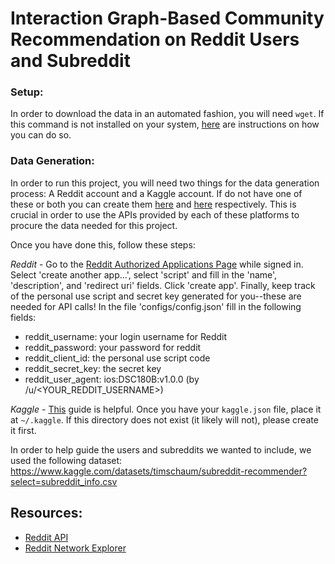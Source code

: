 # Interaction Graph-Based Community Recommendation on Reddit Users and Subreddit

### Setup:

In order to download the data in an automated fashion, you will need `wget`. If this command is not installed on your system, [here](https://www.jcchouinard.com/wget/#Download_Wget_on_Windows) are instructions on how you can do so.


### Data Generation:
In order to run this project, you will need two things for the data generation process: A Reddit account and a Kaggle account. If do not have one of these or both you can create them [here](https://www.kaggle.com/account/login?phase=startRegisterTab&returnUrl=%2F) and [here](https://www.reddit.com/register/) respectively. This is crucial in order to use the APIs provided by each of these platforms to procure the data needed for this project.

Once you have done this, follow these steps:

*Reddit* - Go to the [Reddit Authorized Applications Page](https://www.reddit.com/prefs/apps) while signed in. Select 'create another app...', select 'script' and fill in the 'name', 'description', and 'redirect uri' fields. Click 'create app'. Finally, keep track of the personal use script and secret key generated for you--these are needed for API calls! In the file 'configs/config.json' fill in the following fields:
- reddit_username: your login username for Reddit
- reddit_password: your password for reddit
- reddit_client_id: the personal use script code
- reddit_secret_key: the secret key
- reddit_user_agent: ios:DSC180B:v1.0.0 (by /u/<YOUR_REDDIT_USERNAME>)

*Kaggle* - [This](https://github.com/Kaggle/kaggle-api#api-credentials) guide is helpful. Once you have your `kaggle.json` file, place it at `~/.kaggle`. If this directory does not exist (it likely will not), please create it first.

In order to help guide the users and subreddits we wanted to include, we used the following dataset: https://www.kaggle.com/datasets/timschaum/subreddit-recommender?select=subreddit_info.csv

## Resources:
- [Reddit API](https://www.reddit.com/dev/api/)
- [Reddit Network Explorer](https://github.com/memgraph/reddit-network-explorer)
